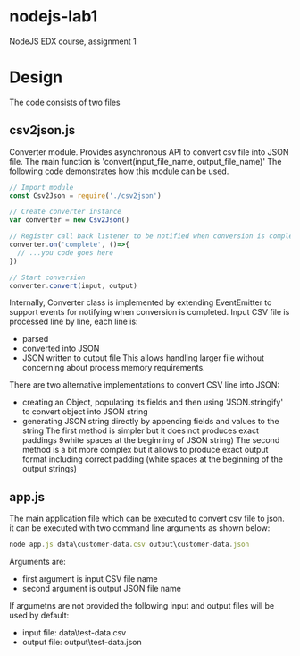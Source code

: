 # nodejs-lab1
NodeJS EDX course,  assignment 1

# Design
The code consists of two files

## csv2json.js
Converter module.
Provides asynchronous API to convert csv file into JSON file.
The main function is 'convert(input_file_name, output_file_name)'
The following code demonstrates how this module can be used.

```javascript
// Import module
const Csv2Json = require('./csv2json')

// Create converter instance
var converter = new Csv2Json()

// Register call back listener to be notified when conversion is completed
converter.on('complete', ()=>{
  // ...you code goes here
})

// Start conversion
converter.convert(input, output)
```

Internally, Converter class is implemented by extending EventEmitter to support events for notifying when conversion is completed.
Input CSV file is processed line by line, each line is:
* parsed
* converted into JSON
* JSON written to output file
This allows handling larger file without concerning about process memory requirements.

There are two alternative implementations to convert CSV line into JSON:
* creating an Object, populating its fields and then using 'JSON.stringify' to convert object into JSON string
* generating JSON string directly by appending fields and values to the string
The first method is simpler but it does not produces exact paddings 9white spaces at the beginning of JSON string)
The second method is  a bit more complex but it allows to produce exact output format including correct padding (white spaces at the beginning of the output strings)

## app.js
The main application file which can be executed to convert csv file to json.
it can be executed with two command line arguments as shown below:
```javascript
node app.js data\customer-data.csv output\customer-data.json
```
Arguments are:
* first argument is input CSV file name
* second argument is output JSON file name

If argumetns are not provided the following input and output files will be used by default:
* input file: data\test-data.csv
* output file: output\test-data.json
